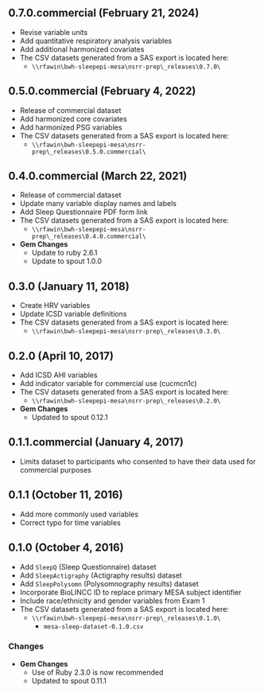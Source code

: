 ## 0.7.0.commercial (February 21, 2024)

- Revise variable units
- Add quantitative respiratory analysis variables
- Add additional harmonized covariates
- The CSV datasets generated from a SAS export is located here:
  - `\\rfawin\bwh-sleepepi-mesa\nsrr-prep\_releases\0.7.0\`

## 0.5.0.commercial (February 4, 2022)

- Release of commercial dataset
- Add harmonized core covariates
- Add harmonized PSG variables
- The CSV datasets generated from a SAS export is located here:
  - `\\rfawin\bwh-sleepepi-mesa\nsrr-prep\_releases\0.5.0.commercial\`

## 0.4.0.commercial (March 22, 2021)

- Release of commercial dataset
- Update many variable display names and labels
- Add Sleep Questionnaire PDF form link
- The CSV datasets generated from a SAS export is located here:
  - `\\rfawin\bwh-sleepepi-mesa\nsrr-prep\_releases\0.4.0.commercial\`
- **Gem Changes**
  - Update to ruby 2.6.1
  - Update to spout 1.0.0

## 0.3.0 (January 11, 2018)

- Create HRV variables
- Update ICSD variable definitions
- The CSV datasets generated from a SAS export is located here:
  - `\\rfawin\bwh-sleepepi-mesa\nsrr-prep\_releases\0.3.0\`

## 0.2.0 (April 10, 2017)

- Add ICSD AHI variables
- Add indicator variable for commercial use (cucmcn1c)
- The CSV datasets generated from a SAS export is located here:
  - `\\rfawin\bwh-sleepepi-mesa\nsrr-prep\_releases\0.2.0\`
- **Gem Changes**
  - Updated to spout 0.12.1

## 0.1.1.commercial (January 4, 2017)

- Limits dataset to participants who consented to have their data used for commercial purposes

## 0.1.1 (October 11, 2016)

- Add more commonly used variables
- Correct typo for time variables

## 0.1.0 (October 4, 2016)

- Add `SleepQ` (Sleep Questionnaire) dataset
- Add `SleepActigraphy` (Actigraphy results) dataset
- Add `SleepPolysomn` (Polysomnography results) dataset
- Incorporate BioLINCC ID to replace primary MESA subject identifier
- Include race/ethnicity and gender variables from Exam 1
- The CSV datasets generated from a SAS export is located here:
  - `\\rfawin\bwh-sleepepi-mesa\nsrr-prep\_releases\0.1.0\`
    - `mesa-sleep-dataset-0.1.0.csv`

### Changes
- **Gem Changes**
  - Use of Ruby 2.3.0 is now recommended
  - Updated to spout 0.11.1
